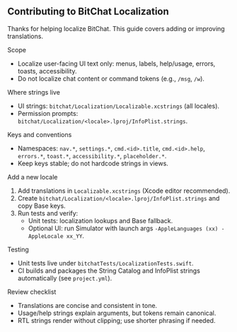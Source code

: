 ## Contributing to BitChat Localization

Thanks for helping localize BitChat. This guide covers adding or improving translations.

Scope
- Localize user-facing UI text only: menus, labels, help/usage, errors, toasts, accessibility.
- Do not localize chat content or command tokens (e.g., `/msg`, `/w`).

Where strings live
- UI strings: `bitchat/Localization/Localizable.xcstrings` (all locales).
- Permission prompts: `bitchat/Localization/<locale>.lproj/InfoPlist.strings`.

Keys and conventions
- Namespaces: `nav.*`, `settings.*`, `cmd.<id>.title`, `cmd.<id>.help`, `errors.*`, `toast.*`, `accessibility.*`, `placeholder.*`.
- Keep keys stable; do not hardcode strings in views.

Add a new locale
1) Add translations in `Localizable.xcstrings` (Xcode editor recommended).
2) Create `bitchat/Localization/<locale>.lproj/InfoPlist.strings` and copy Base keys.
3) Run tests and verify:
   - Unit tests: localization lookups and Base fallback.
   - Optional UI: run Simulator with launch args `-AppleLanguages (xx) -AppleLocale xx_YY`.

Testing
- Unit tests live under `bitchatTests/LocalizationTests.swift`.
- CI builds and packages the String Catalog and InfoPlist strings automatically (see `project.yml`).

Review checklist
- Translations are concise and consistent in tone.
- Usage/help strings explain arguments, but tokens remain canonical.
- RTL strings render without clipping; use shorter phrasing if needed.
